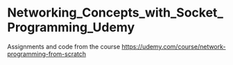 # Networking_Concepts_with_Socket_Programming_Udemy
Assignments and code from the course https://udemy.com/course/network-programming-from-scratch
